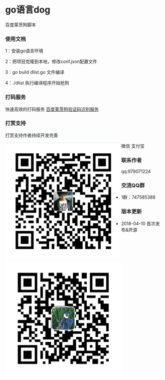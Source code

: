 # go语言dog

<p>百度莱茨狗脚本</p>

### 使用文档

<p>1：安装go语言环境</p>
<p>2：把项目克隆到本地，修改conf.json配置文件</p>
<p>3：go build dlist.go 文件编译</p>
<p>4：./dlist 执行编译程序开始抢狗</p>

### 打码服务
快速高效的打码服务 <a href="http://www.popyelove.com">百度莱茨狗验证码识别服务</a>
### 打赏支持

<p>打赏支持作者持续开发完善</p>
微信
<span style="float:left"><img src="img/wPay.jpg" /></span>
支付宝
<span style="float:left"><img src="img/zPay.jpg" /></span>


### 联系作者
<p>qq:979071224</p>

### 交流QQ群

* 1群：747585388


### 版本更新
* 2018-04-10 首次发布&开源
